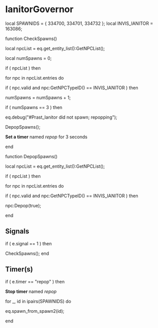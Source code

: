 # IanitorGovernor


local SPAWNIDS = { 334700, 334701, 334732 };
local INVIS_IANITOR = 163086;

function CheckSpawns()


local npcList = eq.get_entity_list():GetNPCList();

local numSpawns = 0;



if ( npcList ) then




for npc in npcList.entries do




if ( npc.valid and npc:GetNPCTypeID() == INVIS_IANITOR ) then




numSpawns = numSpawns + 1;






if ( numSpawns == 3 ) then



eq.debug("#Prast_Ianitor did not spawn; repopping");



DepopSpawns();



**Set a timer** named *repop* for 3 seconds

end

function DepopSpawns()

local npcList = eq.get_entity_list():GetNPCList();


if ( npcList ) then




for npc in npcList.entries do








if ( npc.valid and npc:GetNPCTypeID() == INVIS_IANITOR ) then




npc:Depop(true);



end

## Signals

if ( e.signal == 1 ) then


CheckSpawns();
end

## Timer(s)

if ( e.timer == "repop" ) then


**Stop timer** named *repop*


for _, id in ipairs(SPAWNIDS) do



eq.spawn_from_spawn2(id);

end
